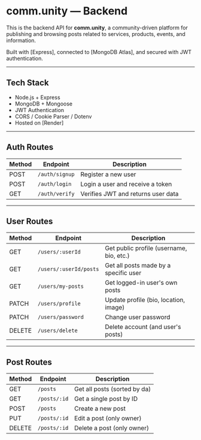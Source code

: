 # comm.unity — Backend

This is the backend API for **comm.unity**, a community-driven platform for publishing and browsing posts related to services, products, events, and information.

Built with [Express], connected to [MongoDB Atlas], and secured with JWT authentication.

---

## Tech Stack

- Node.js + Express
- MongoDB + Mongoose
- JWT Authentication
- CORS / Cookie Parser / Dotenv
- Hosted on [Render]

---

## Auth Routes

| Method | Endpoint       | Description                        
| ------ | -------------- | ---------------------------------- 
| POST   | `/auth/signup` | Register a new user                
| POST   | `/auth/login`  | Login a user and receive a token   
| GET    | `/auth/verify` | Verifies JWT and returns user data 

---

## User Routes

| Method | Endpoint               | Description                              
| ------ | ---------------------- | ---------------------------------------- 
| GET    | `/users/:userId`       | Get public profile (username, bio, etc.) 
| GET    | `/users/:userId/posts` | Get all posts made by a specific user    
| GET    | `/users/my-posts`      | Get logged-in user's own posts           
| PATCH  | `/users/profile`       | Update profile (bio, location, image)    
| PATCH  | `/users/password`      | Change user password                     
| DELETE | `/users/delete`        | Delete account (and user's posts)

---

## Post Routes

| Method | Endpoint     | Description                    
| ------ | ------------ | ------------------------------ 
| GET    | `/posts`     | Get all posts (sorted by da) 
| GET    | `/posts/:id` | Get a single post by ID        
| POST   | `/posts`     | Create a new post              
| PUT    | `/posts/:id` | Edit a post (only owner)       
| DELETE | `/posts/:id` | Delete a post (only owner)  

